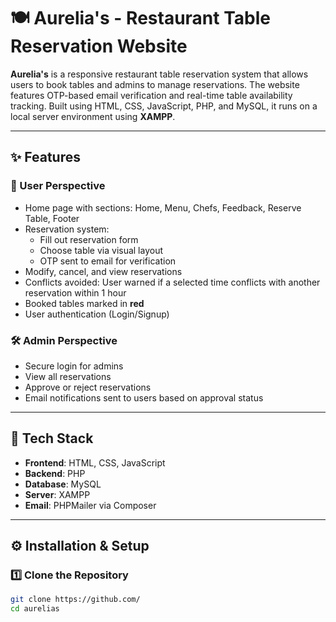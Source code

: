 # 🍽️ Aurelia's - Restaurant Table Reservation Website

**Aurelia's** is a responsive restaurant table reservation system that allows users to book tables and admins to manage reservations. The website features OTP-based email verification and real-time table availability tracking. Built using HTML, CSS, JavaScript, PHP, and MySQL, it runs on a local server environment using **XAMPP**.

---

## ✨ Features

### 👥 User Perspective
- Home page with sections: Home, Menu, Chefs, Feedback, Reserve Table, Footer
- Reservation system:
  - Fill out reservation form
  - Choose table via visual layout
  - OTP sent to email for verification
- Modify, cancel, and view reservations
- Conflicts avoided: User warned if a selected time conflicts with another reservation within 1 hour
- Booked tables marked in **red**
- User authentication (Login/Signup)

### 🛠️ Admin Perspective
- Secure login for admins
- View all reservations
- Approve or reject reservations
- Email notifications sent to users based on approval status

---

## 🧰 Tech Stack

- **Frontend**: HTML, CSS, JavaScript  
- **Backend**: PHP  
- **Database**: MySQL  
- **Server**: XAMPP  
- **Email**: PHPMailer via Composer

---

## ⚙️ Installation & Setup

### 1️⃣ Clone the Repository
```bash
git clone https://github.com/
cd aurelias
